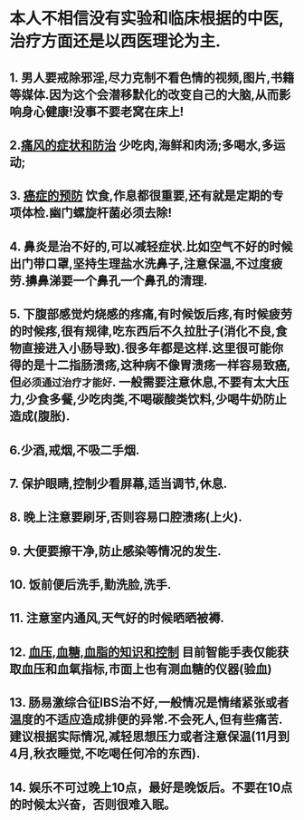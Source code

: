 
# 本人不相信没有实验和临床根据的中医,治疗方面还是以西医理论为主.

## 1. 男人要戒除邪淫,尽力克制不看色情的视频,图片,书籍等媒体.因为这个会潜移默化的改变自己的大脑,从而影响身心健康!没事不要老窝在床上!
## 2.[痛风的症状和防治](http://wsjkw.sc.gov.cn/scwsjkw/sclljk/2021/3/26/a2441d5fbd8a4f6dad1c7a941af21b87.shtml) 少吃肉,海鲜和肉汤;多喝水,多运动;
## 3. [癌症的预防](https://www.zhihu.com/zvideo/1461844412342575104?utm_source=wechat_session&utm_medium=social&utm_oi=1013414298219151360) 饮食,作息都很重要,还有就是定期的专项体检.幽门螺旋杆菌必须去除!
## 4. 鼻炎是治不好的,可以减轻症状.比如空气不好的时候出门带口罩,坚持生理盐水洗鼻子,注意保温,不过度疲劳.擤鼻涕要一个鼻孔一个鼻孔的清理.
## 5. 下腹部感觉灼烧感的疼痛,有时候饭后疼,有时候疲劳的时候疼,很有规律,吃东西后不久拉肚子(消化不良,食物直接进入小肠导致).很多年都是这样.这里很可能你得的是十二指肠溃疡,这种病不像胃溃疡一样容易致癌,但```必须通过治疗才能好```. 一般需要注意休息,不要有太大压力,少食多餐,少吃肉类,不喝碳酸类饮料,少喝牛奶防止造成(腹胀).
## 6.少酒,戒烟,不吸二手烟.
## 7. 保护眼睛,控制少看屏幕,适当调节,休息.
## 8. 晚上注意要刷牙,否则容易口腔溃疡(上火).
## 9. 大便要擦干净,防止感染等情况的发生.
## 10. 饭前便后洗手,勤洗脸,洗手.
## 11. 注意室内通风,天气好的时候晒晒被褥.
## 12. [血压,血糖,血脂的知识和控制](https://www.shantou.gov.cn/stswsj/gkmlpt/content/1/1935/post_1935983.html#3521) 目前智能手表仅能获取血压和血氧指标,市面上也有测血糖的仪器(验血)
## 13. 肠易激综合征IBS治不好,一般情况是情绪紧张或者温度的不适应造成排便的异常.不会死人,但有些痛苦.建议根据实际情况,减轻思想压力或者注意保温(11月到4月,秋衣睡觉,不吃喝任何冷的东西).
## 14. 娱乐不可过晚上10点，最好是晚饭后。不要在10点的时候太兴奋，否则很难入眠。
